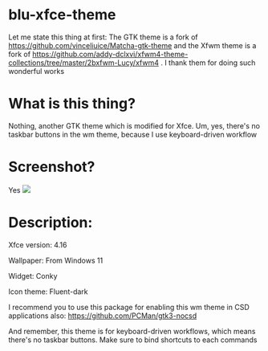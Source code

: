 # blu-xfce-theme

Let me state this thing at first:
The GTK theme is a fork of https://github.com/vinceliuice/Matcha-gtk-theme and the Xfwm theme is a fork of https://github.com/addy-dclxvi/xfwm4-theme-collections/tree/master/2bxfwm-Lucy/xfwm4 . I thank them for doing such wonderful works

# What is this thing?

Nothing, another GTK theme which is modified for Xfce. Um, yes, there's no taskbar buttons in the wm theme, because I use keyboard-driven workflow

# Screenshot?

Yes
![](https://github.com/cakemeow/blu-xfce-theme/blob/main/screenshot.png)

# Description:

Xfce version: 4.16

Wallpaper: From Windows 11

Widget: Conky

Icon theme: Fluent-dark

I recommend you to use this package for enabling this wm theme in CSD applications also: https://github.com/PCMan/gtk3-nocsd

And remember, this theme is for keyboard-driven workflows, which means there's no taskbar buttons. Make sure to bind shortcuts to each commands
